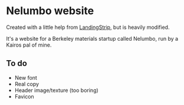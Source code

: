 # Nelumbo website

Created with a little help from [LandingStrip](https://github.com/vidbina/landing-strip/tree/master/joinsupport), but is heavily modified.

It's a website for a Berkeley materials startup called Nelumbo, run by a Kairos pal of mine.

## To do

+ New font
+ Real copy
+ Header image/texture (too boring)
+ Favicon